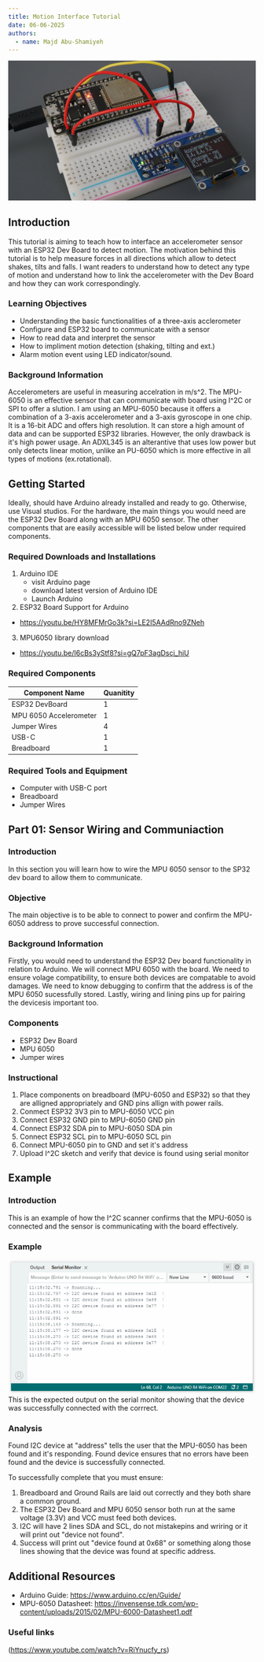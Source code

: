 ```yaml
---
title: Motion Interface Tutorial
date: 06-06-2025
authors:
  - name: Majd Abu-Shamiyeh
---
```


![ESP32+MPU-6050](./ESP32-MPU6050-Module-Accelerometer-Gyroscope-Temperature-Sensor-Arduino.jpg)

## Introduction
This tutorial is aiming to teach how to interface an accelerometer sensor with an ESP32 Dev Board to detect motion. The motivation behind this tutorial is to help measure forces in all directions which allow to detect shakes, tilts and falls. I want readers to understand how to detect any type of motion and understand how to link the accelerometer with the Dev Board and how they can work correspondingly.

### Learning Objectives
- Understanding the basic functionalities of a three-axis acclerometer
- Configure and ESP32 board to communicate with a sensor
- How to read data and interpret the sensor
- How to impliment motion detection (shaking, tilting and ext.)
- Alarm motion event using LED indicator/sound.

### Background Information

Accelerometers are useful in measuring accelration in m/s^2. The MPU-6050 is an effective sensor that can communicate with board using I^2C or SPI to offer a slution.
I am using an MPU-6050 because it offers a combination of a 3-axis accelerometer and a 3-axis gyroscope in one chip. It is a 16-bit ADC and offers high resolution. It can store a high amount of data and can be supported ESP32 libraries. However, the only drawback is it's high power usage. An ADXL345 is an alterantive that uses low power but only detects linear motion, unlike an PU-6050 which is more effective in all types of motions (ex.rotational). 

## Getting Started

Ideally, should have Arduino already installed and ready to go. Otherwise, use Visual studios. For the hardware, the main things you would need are the ESP32 Dev Board along with an MPU 6050 sensor. The other components that are easily accessible will be listed below under required components.

### Required Downloads and Installations
1. Arduino IDE
    - visit Arduino page
    - download latest version of Arduino IDE
    - Launch Arduino
2. ESP32 Board Support for Arduino
  -  https://youtu.be/HY8MFMrGo3k?si=LE2I5AAdRno9ZNeh
3. MPU6050 library download
  - https://youtu.be/I6cBs3yStf8?si=gQ7pF3agDsci_hiU

### Required Components

|    Component Name       |     Quanitity    |
| ----------------------- | ---------------- |
|ESP32 DevBoard           |         1        |
|MPU 6050 Accelerometer   |         1        |
|Jumper Wires             |         4        |
|USB-C                    |         1        |
|Breadboard               |         1        |


### Required Tools and Equipment

- Computer with USB-C port
- Breadboard
- Jumper Wires

## Part 01: Sensor Wiring and Communiaction

### Introduction

In this section you will learn how to wire the MPU 6050 sensor to the SP32 dev board to allow them to communicate.

### Objective

The main objective is to be able to connect to power and confirm the MPU-6050 address to prove successful connection.

### Background Information

Firstly, you would need to understand the ESP32 Dev board functionality in relation to Arduino. We will connect MPU 6050 with the board. We need to ensure volage compatibility, to ensure both devices are compatable to avoid damages. We need to know debugging to confirm that the address is of the MPU 6050  sucessfully stored. Lastly, wiring and lining pins up for pairing the devicesis important too.

### Components

- ESP32 Dev Board
- MPU 6050
- Jumper wires

### Instructional

1. Place components on breadboard (MPU-6050 and ESP32) so that they are alligned appropriately and GND pins allign with power rails.
2. Conmect ESP32 3V3 pin to MPU-6050 VCC pin
3. Connect ESP32 GND pin to MPU-6050 GND pin
4. Connect ESP32 SDA pin to MPU-6050 SDA pin
5. Connect ESP32 SCL pin to MPU-6050 SCL pin
6. Connect MPU-6050 pin to GND and set it's address
7. Upload I^2C sketch and verify that device is found using serial monitor

## Example

### Introduction

This is an example of how the I^2C scanner confirms that the MPU-6050 is connected and the sensor is communicating with the board effectively.

### Example
![Example of I2C Scanner Monitor](./gy87-i2c.webp)
This is the expected output on the serial monitor showing that the device was successfully connected with the corrrect.

### Analysis

Found I2C device at "address" tells the user that the MPU-6050 has been found and it's responding. Found device ensures that no errors have been found and the device is successfully connected.

To successfully complete that you must ensure:
1. Breadboard and Ground Rails are laid out correctly and they both share a common ground.
2. The ESP32 Dev Board and MPU 6050 sensor both run at the same voltage (3.3V) and VCC must feed both devices.
3. I2C will have 2 lines SDA and SCL, do not mistakepins and wriring or it will print out "device not found".
4. Success will print out "device found at 0x68" or something along those lines showing that the device was found at specific address.

## Additional Resources
- Arduino Guide: https://www.arduino.cc/en/Guide/
- MPU-6050 Datasheet: https://invensense.tdk.com/wp-content/uploads/2015/02/MPU-6000-Datasheet1.pdf

### Useful links
(https://www.youtube.com/watch?v=RiYnucfy_rs)